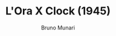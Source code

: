 ---
title: "L'Ora X Clock (1945)"
subtitle: "Bruno Munari"
displayImg: "img/covers/L'Ora X Clock, 1945, Bruno Munari.jpg"
noURL: true
---
